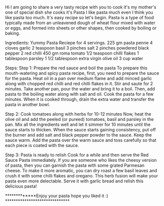 Hi I am going to share a very tasty recipe with you to cook it's my mother's one of special dish she cooks it's Pasta I like pasta much even I think you like pasta too much. It's easy recipe so let's begin.
Pasta is a type of food typically made from an unleavened dough of wheat flour mixed with water or eggs, and formed into sheets or other shapes, then cooked by boiling or baking.

Ingredients:
Yummy Pasta Reciepe for 4 servings.
225 gm pasta penne
4 cloves garlic
2 teaspoon basil
3 pinches salt
2 pinches powdered black pepper
2 red chilli
450 gm roma tomato
1/2 teaspoon chilli flakes
1 tablespoon parsley
1 1/2 tablespoon extra virgin olive oil
3 cup water

Steps:
Step 1: Prepare the red sauce and boil the pasta
To prepare this mouth-watering and spicy pasta recipe, first, you need to prepare the sauce for the pasta. Heat oil in a pan over medium flame and add minced garlic along with chopped red chilli and red chilli flakes in it. Stir and saute for 2 minutes. Take another pan, pour the water and bring it to a boil. Then, add pasta to the boiling water along with salt and oil. Cook the pasta for a few minutes. When it is cooked through, drain the extra water and transfer the pasta in another bowl.

Step 2: Cook tomatoes along with herbs for 10-12 minutes
Now, heat the olive oil and add the peeled (or pureed) tomatoes, basil and parsley in the pan. Mix all the ingredients well and let it simmer for 10 minutes until the sauce starts to thicken. When the sauce starts gaining consistency, put off the burner and add salt and black pepper powder to the sauce. Keep the sauce warm. Add the pasta over the warm sauce and toss carefully so that each piece is coated with the sauce.

Step 3: Pasta is ready to relish
Cook for a while and then serve the Red Sauce Pasta immediately. If you are someone who likes the cheesy version of pasta, then you can garnish the pasta with some grated Parmesan cheese. To make it more aromatic, you can dry roast a few basil leaves and crush it with some chilli flakes and oregano. This herb fusion will make your pasta even more delectable. Serve it with garlic bread and relish this delicious pasta!

  *************Enjoy your pasta hope you liked it :) ******************************

